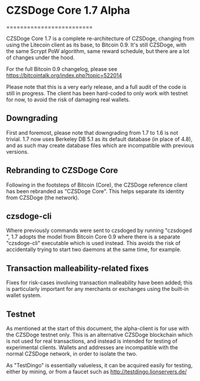 # CZSDoge Core 1.7 Alpha
=========================

CZSDoge Core 1.7 is a complete re-architecture of CZSDoge, changing from
using the Litecoin client as its base, to Bitcoin 0.9. It's still CZSDoge,
with the same Scrypt PoW algorithm, same reward schedule, but there are a 
lot of changes under the hood.


For the full Bitcoin 0.9 changelog, please see https://bitcointalk.org/index.php?topic=522014

Please note that this is a very early release, and a full audit of the code
is still in progress. The client has been hard-coded to only work with testnet
for now, to avoid the risk of damaging real wallets.


Downgrading
-----------

First and foremost, please note that downgrading from 1.7 to 1.6 is not trivial.
1.7 now uses Berkeley DB 5.1 as its default database (in place of 4.8), and as
such may create database files which are incompatible with previous versions.

Rebranding to CZSDoge Core
---------------------------

Following in the footsteps of Bitcoin (Core), the CZSDoge reference client
has been rebranded as "CZSDoge Core". This helps separate its identity
from CZSDoge (the network).

czsdoge-cli
------------

Where previously commands were sent to czsdoged by running
"czsdoged <command>", 1.7 adopts the model from Bitcoin Core 0.9 where there is
a separate "czsdoge-cli" executable which is used instead. This avoids the risk
of accidentally trying to start two daemons at the same time, for example.


Transaction malleability-related fixes
--------------------------------------

Fixes for risk-cases involving transaction malleability have been added; this
is particularly important for any merchants or exchanges using the built-in
wallet system. 

Testnet
-------

As mentioned at the start of this document, the alpha-client is for use with the
CZSDoge testnet only. This is an alternative CZSDoge blockchain which is
not used for real transactions, and instead is intended for testing of experimental
clients. Wallets and addresses are incompatible with the normal CZSDoge
network, in order to isolate the two.

As "TestDingo" is essentially valueless, it can be acquired easily for testing,
either by mining, or from a faucet such as http://testdingo.lionservers.de/
